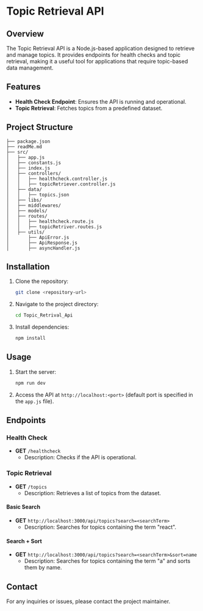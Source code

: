 # Topic Retrieval API

## Overview
The Topic Retrieval API is a Node.js-based application designed to retrieve and manage topics. It provides endpoints for health checks and topic retrieval, making it a useful tool for applications that require topic-based data management.

## Features
- **Health Check Endpoint**: Ensures the API is running and operational.
- **Topic Retrieval**: Fetches topics from a predefined dataset.

## Project Structure
```
├── package.json
├── readMe.md
├── src/
│   ├── app.js
│   ├── constants.js
│   ├── index.js
│   ├── controllers/
│   │   ├── healthcheck.controller.js
│   │   ├── topicRetriever.controller.js
│   ├── data/
│   │   ├── topics.json
│   ├── libs/
│   ├── middlewares/
│   ├── models/
│   ├── routes/
│   │   ├── healthcheck.route.js
│   │   ├── topicRetriver.routes.js
│   ├── utils/
│       ├── ApiError.js
│       ├── ApiResponse.js
│       ├── asyncHandler.js
```

## Installation
1. Clone the repository:
   ```bash
   git clone <repository-url>
   ```
2. Navigate to the project directory:
   ```bash
   cd Topic_Retrival_Api
   ```
3. Install dependencies:
   ```bash
   npm install
   ```

## Usage
1. Start the server:
   ```bash
   npm run dev
   ```
2. Access the API at `http://localhost:<port>` (default port is specified in the `app.js` file).

## Endpoints
### Health Check
- **GET** `/healthcheck`
  - Description: Checks if the API is operational.

### Topic Retrieval
- **GET** `/topics`
  - Description: Retrieves a list of topics from the dataset.

#### Basic Search
- **GET** `http://localhost:3000/api/topics?search=<searchTerm>`
  - Description: Searches for topics containing the term "react".

#### Search + Sort
- **GET** `http://localhost:3000/api/topics?search=<searchTerm>&sort=name`
  - Description: Searches for topics containing the term "a" and sorts them by name.

## Contact
For any inquiries or issues, please contact the project maintainer.